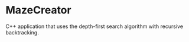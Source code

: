 # MazeCreator
C++ application that uses the depth-first search algorithm with recursive backtracking.  

